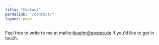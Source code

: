 ```yaml
---
title: "Contact"
permalink: "/contact/"
layout: page
---
```


Feel free to write to me at mailto:tkuehn@posteo.de if you'd like to get in touch. 
